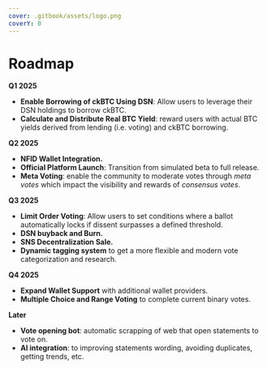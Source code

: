 ```yaml
---
cover: .gitbook/assets/logo.png
coverY: 0
---
```


# Roadmap

**Q1 2025**

* **Enable Borrowing of ckBTC Using DSN**: Allow users to leverage their DSN holdings to borrow ckBTC.
* **Calculate and Distribute Real BTC Yield**: reward users with actual BTC yields derived from lending (i.e. voting) and ckBTC borrowing.

**Q2 2025**

* **NFID Wallet Integration.**
* **Official Platform Launch**: Transition from simulated beta to full release.
* **Meta Voting**: enable the community to moderate votes through _meta votes_ which impact the visibility and rewards of _consensus votes_.

**Q3 2025**

* **Limit Order Voting**: Allow users to set conditions where a ballot automatically locks if dissent surpasses a defined threshold.
* **DSN buyback and Burn.**
* **SNS Decentralization Sale.**
* **Dynamic tagging system** to get a more flexible and modern vote categorization and research.

**Q4 2025**

* **Expand Wallet Support** with additional wallet providers.
* **Multiple Choice and Range Voting** to complete current binary votes.

**Later**

* **Vote opening bot**: automatic scrapping of web that open statements to vote on.
* **AI integration**: to improving statements wording, avoiding duplicates, getting trends, etc.









